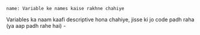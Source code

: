 ```ngMeta
name: Variable ke names kaise rakhne chahiye
```

Variables ka naam kaafi descriptive hona chahiye, jisse ki jo code padh raha (ya aap padh rahe hai) - 